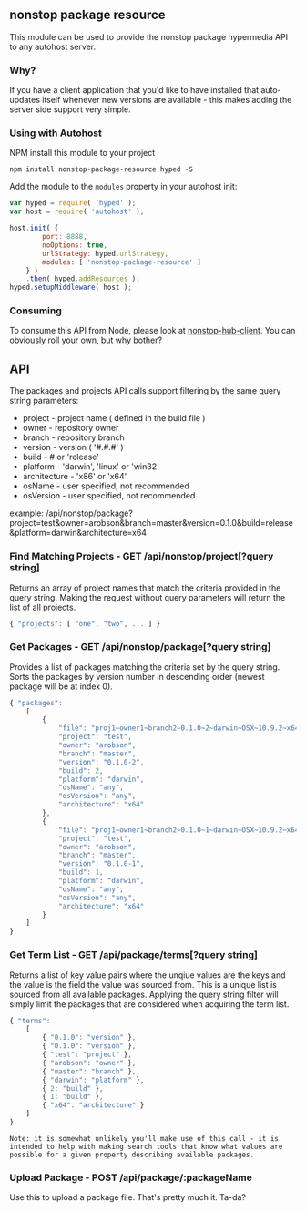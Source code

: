 ## nonstop package resource
This module can be used to provide the nonstop package hypermedia API to any autohost server.

### Why?
If you have a client application that you'd like to have installed that auto-updates itself whenever new versions are available - this makes adding the server side support very simple.

### Using with Autohost
NPM install this module to your project

	npm install nonstop-package-resource hyped -S

Add the module to the `modules` property in your autohost init:

```javascript
var hyped = require( 'hyped' );
var host = require( 'autohost' );

host.init( {
		port: 8888,
		noOptions: true,
		urlStrategy: hyped.urlStrategy,
		modules: [ 'nonstop-package-resource' ]
	} )
	.then( hyped.addResources );
hyped.setupMiddleware( host );
```

### Consuming
To consume this API from Node, please look at [nonstop-hub-client](https://github.com/LeanKit-Labs/nonstop-hub-client). You can obviously roll your own, but why bother?

## API

The packages and projects API calls support filtering by the same query string parameters:

 * project - project name ( defined in the build file )
 * owner - repository owner
 * branch - repository branch
 * version - version ( '#.#.#' )
 * build - # or 'release'
 * platform - 'darwin', 'linux' or 'win32'
 * architecture - 'x86' or 'x64'
 * osName - user specified, not recommended
 * osVersion - user specified, not recommended

example: /api/nonstop/package?project=test&owner=arobson&branch=master&version=0.1.0&build=release&platform=darwin&architecture=x64

### Find Matching Projects - GET /api/nonstop/project[?query string]

Returns an array of project names that match the criteria provided in the query string. Making the request without query parameters will return the list of all projects.

```javascript
{ "projects": [ "one", "two", ... ] }
```

### Get Packages - GET /api/nonstop/package[?query string]
Provides a list of packages matching the criteria set by the query string. Sorts the packages by version number in descending order (newest package will be at index 0).

```javascript
{ "packages":
	[
		{
			"file": "proj1~owner1~branch2~0.1.0~2~darwin~OSX~10.9.2~x64.tar.gz",
			"project": "test",
			"owner": "arobson",
			"branch": "master",
			"version": "0.1.0-2",
			"build": 2,
			"platform": "darwin",
			"osName": "any",
			"osVersion": "any",
			"architecture": "x64"
		},
		{
			"file": "proj1~owner1~branch2~0.1.0~1~darwin~OSX~10.9.2~x64.tar.gz",
			"project": "test",
			"owner": "arobson",
			"branch": "master",
			"version": "0.1.0-1",
			"build": 1,
			"platform": "darwin",
			"osName": "any",
			"osVersion": "any",
			"architecture": "x64"
		}
	]
}
```

### Get Term List - GET /api/package/terms[?query string]

Returns a list of key value pairs where the unqiue values are the keys and the value is the field the value was sourced from. This is a unique list is sourced from all available packages. Applying the query string filter will simply limit the packages that are considered when acquiring the term list.

```javascript
{ "terms": 
	[
		{ "0.1.0": "version" },
		{ "0.1.0": "version" },
		{ "test": "project" },
		{ "arobson": "owner" },
		{ "master": "branch" },
		{ "darwin": "platform" },
		{ 2: "build" },
		{ 1: "build" },
		{ "x64": "architecture" }
	]
}
```

	Note: it is somewhat unlikely you'll make use of this call - it is intended to help with making search tools that know what values are possible for a given property describing available packages.

### Upload Package - POST /api/package/:packageName

Use this to upload a package file. That's pretty much it. Ta-da?
